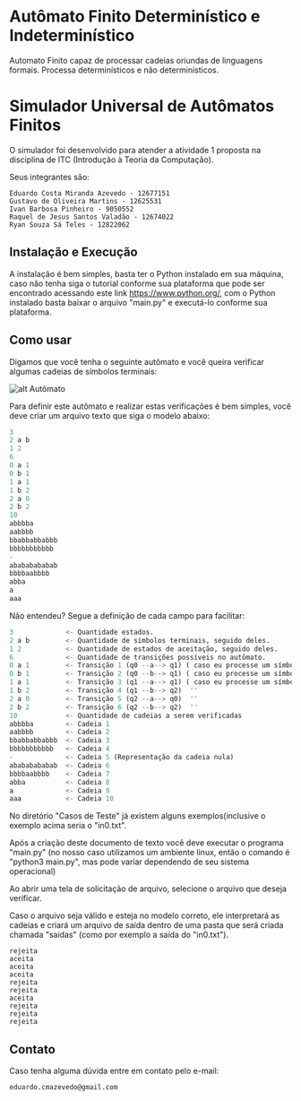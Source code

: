 # Autômato Finito Determinístico e Indeterminístico

Automato Finito capaz de processar cadeias oriundas de linguagens formais.
Processa determinísticos e não determinísticos.

Simulador Universal de Autômatos Finitos
===============


O simulador foi desenvolvido para atender a atividade 1 proposta na disciplina de ITC (Introdução à Teoria da Computação).

Seus integrantes são:
```
Eduardo Costa Miranda Azevedo - 12677151
Gustavo de Oliveira Martins - 12625531
Ivan Barbosa Pinheiro - 9050552
Raquel de Jesus Santos Valadão - 12674022
Ryan Souza Sá Teles - 12822062
```

Instalação e Execução
----------

A instalação é bem simples, basta ter o Python instalado em sua máquina, caso não tenha siga o tutorial conforme sua plataforma que pode ser encontrado acessando este link https://www.python.org/, com o Python instalado basta baixar o arquivo "main.py" e executá-lo conforme sua plataforma.

Como usar
-----

Digamos que você tenha o seguinte autômato e você queira verificar algumas cadeias de símbolos terminais:

![alt Autômato](https://i.imgur.com/yeDN2CQ.png)

Para definir este autômato e realizar estas verificações é bem simples, você deve criar um arquivo texto que siga o modelo abaixo:

```py
3
2 a b
1 2
6
0 a 1
0 b 1
1 a 1
1 b 2
2 a 0
2 b 2
10
abbbba
aabbbb
bbabbabbabbb
bbbbbbbbbbb
-
abababababab
bbbbaabbbb
abba
a
aaa
```

Não entendeu? Segue a definição de cada campo para facilitar:

```py
3             <- Quantidade estados.
2 a b         <- Quantidade de simbolos terminais, seguido deles.
1 2           <- Quantidade de estados de aceitação, seguido deles.
6             <- Quantidade de transições possíveis no autômato.
0 a 1         <- Transição 1 (q0 --a--> q1) ( caso eu processe um símbolo terminal "a", estando no estado q0, vou para q1 )
0 b 1         <- Transição 2 (q0 --b--> q1) ( caso eu processe um símbolo terminal "b", estando no estado q0, vou para q1 )
1 a 1         <- Transição 3 (q1 --a--> q1) ( caso eu processe um símbolo terminal "a", estando no estado q1, vou para q1 )
1 b 2         <- Transição 4 (q1 --b--> q2)  ''
2 a 0         <- Transição 5 (q2 --a--> q0)  ''
2 b 2         <- Transição 6 (q2 --b--> q2)  ''
10            <- Quantidade de cadeias a serem verificadas
abbbba        <- Cadeia 1
aabbbb        <- Cadeia 2
bbabbabbabbb  <- Cadeia 3
bbbbbbbbbbb   <- Cadeia 4
-             <- Cadeia 5 (Representação da cadeia nula)
abababababab  <- Cadeia 6
bbbbaabbbb    <- Cadeia 7
abba          <- Cadeia 8
a             <- Cadeia 9
aaa           <- Cadeia 10
```

No diretório  "Casos de Teste" já existem alguns exemplos(inclusive o exemplo acima seria o "in0.txt".

Após a criação deste documento de texto você deve executar o programa "main.py" (no nosso caso utilizamos um ambiente linux, então o comando é "python3 main.py", mas pode variar dependendo de seu sistema operacional)

Ao abrir uma tela de solicitação de arquivo, selecione o arquivo que deseja verificar.

Caso o arquivo seja válido e esteja no modelo correto, ele interpretará as cadeias e criará um arquivo de saída dentro de uma pasta que será criada chamada "saidas" (como por exemplo a saída do "in0.txt").

```
rejeita
aceita
aceita
aceita
rejeita
rejeita
aceita
rejeita
rejeita
rejeita
```

Contato
-----
Caso tenha alguma dúvida entre em contato pelo e-mail: 
```
eduardo.cmazevedo@gmail.com
```
